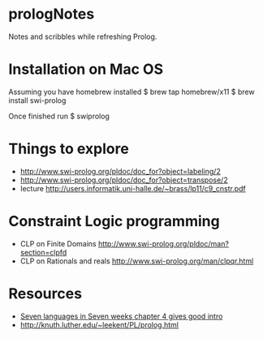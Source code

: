 # prologNotes

Notes and scribbles while refreshing Prolog.

# Installation on Mac OS

Assuming you have homebrew installed
  $ brew tap homebrew/x11
  $ brew install swi-prolog
  
Once finished run
  $ swiprolog

# Things to explore
- http://www.swi-prolog.org/pldoc/doc_for?object=labeling/2 
- http://www.swi-prolog.org/pldoc/doc_for?object=transpose/2
- lecture http://users.informatik.uni-halle.de/~brass/lp11/c9_cnstr.pdf

# Constraint Logic programming
- CLP on Finite Domains http://www.swi-prolog.org/pldoc/man?section=clpfd
- CLP on Rationals and reals http://www.swi-prolog.org/man/clpqr.html

# Resources 
- [Seven languages in Seven weeks chapter 4 gives good intro](https://www.goodreads.com/book/show/7912517-seven-languages-in-seven-weeks)
- http://knuth.luther.edu/~leekent/PL/prolog.html

